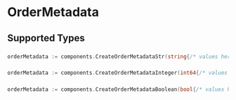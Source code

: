 # OrderMetadata


## Supported Types

### 

```go
orderMetadata := components.CreateOrderMetadataStr(string{/* values here */})
```

### 

```go
orderMetadata := components.CreateOrderMetadataInteger(int64{/* values here */})
```

### 

```go
orderMetadata := components.CreateOrderMetadataBoolean(bool{/* values here */})
```

